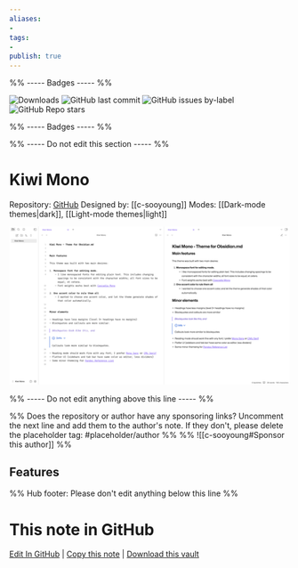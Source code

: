 ```yaml
---
aliases:
- 
tags: 
- 
publish: true
---
```


%% ----- Badges ----- %%

![Downloads](https://img.shields.io/badge/downloads-255-573E7A?style=for-the-badge&logo=)
![GitHub last commit](https://img.shields.io/github/last-commit/c-sooyoung/kiwi-mono-obsidian-theme?color=573E7A&label=last%20update&logo=github&style=for-the-badge)
![GitHub issues by-label](https://img.shields.io/github/issues/c-sooyoung/kiwi-mono-obsidian-theme/help%20wanted?color=573E7A&logo=github&style=for-the-badge) 
![GitHub Repo stars](https://img.shields.io/github/stars/c-sooyoung/kiwi-mono-obsidian-theme?color=573E7A&logo=github&style=for-the-badge)

%% ----- Badges ----- %%

%% ----- Do not edit this section ----- %%

# Kiwi Mono

Repository: [GitHub](https://github.com/c-sooyoung/kiwi-mono-obsidian-theme)
Designed by: [[c-sooyoung]]
Modes: [[Dark-mode themes|dark]], [[Light-mode themes|light]]



![screenshot](https://github.com/c-sooyoung/kiwi-mono-obsidian-theme/raw/HEAD/thumbnail.png)

%% ----- Do not edit anything above this line ----- %% 

%% Does the repository or author have any sponsoring links? Uncomment the next line and add them to the author's note. If they don't, please delete the placeholder tag: #placeholder/author %%
%% ![[c-sooyoung#Sponsor this author]] %%


## Features



%% Hub footer: Please don't edit anything below this line %%

# This note in GitHub

<span class="git-footer">[Edit In GitHub](https://github.dev/obsidian-community/obsidian-hub/blob/main/02%20-%20Community%20Expansions/02.05%20All%20Community%20Expansions/Themes/Kiwi%20Mono.md "git-hub-edit-note") | [Copy this note](https://raw.githubusercontent.com/obsidian-community/obsidian-hub/main/02%20-%20Community%20Expansions/02.05%20All%20Community%20Expansions/Themes/Kiwi%20Mono.md "git-hub-copy-note") | [Download this vault](https://github.com/obsidian-community/obsidian-hub/archive/refs/heads/main.zip "git-hub-download-vault") </span>
